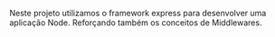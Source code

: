 Neste projeto utilizamos o framework express para desenvolver uma aplicação Node. Reforçando também os conceitos de Middlewares.